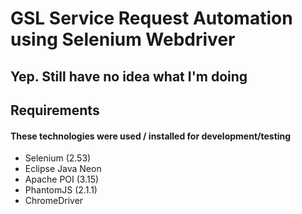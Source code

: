 # GSL Service Request Automation using Selenium Webdriver
## Yep. Still have no idea what I'm doing

## Requirements
#### These technologies were used / installed for development/testing
- Selenium (2.53)
- Eclipse Java Neon
- Apache POI (3.15)
- PhantomJS (2.1.1)
- ChromeDriver
